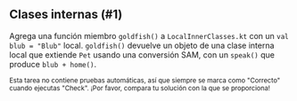 ## Clases internas (#1)

Agrega una función miembro `goldfish()` a `LocalInnerClasses.kt` con un `val
blub = "Blub"` local. `goldfish()` devuelve un objeto de una clase interna local que
extiende `Pet` usando una conversión SAM, con un `speak()` que produce `blub +
home()`.

<sub> Esta tarea no contiene pruebas automáticas,
así que siempre se marca como "Correcto" cuando ejecutas "Check".
¡Por favor, compara tu solución con la que se proporciona! </sub>